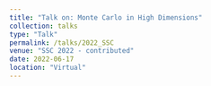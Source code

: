 ```yaml
---
title: "Talk on: Monte Carlo in High Dimensions"
collection: talks
type: "Talk"
permalink: /talks/2022_SSC
venue: "SSC 2022 - contributed"
date: 2022-06-17
location: "Virtual"
---
```

